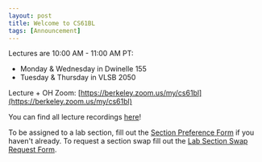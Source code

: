 ```yaml
---
layout: post
title: Welcome to CS61BL
tags: [Announcement]
---
```


Lectures are 10:00 AM - 11:00 AM PT:
 - Monday & Wednesday in Dwinelle 155
 - Tuesday & Thursday in VLSB 2050

Lecture + OH Zoom: [https://berkeley.zoom.us/my/cs61bl](https://berkeley.zoom.us/my/cs61bl)

You can find all lecture recordings [here](https://bcourses.berkeley.edu/courses/1535549/external_tools/90481)!

To be assigned to a lab section, fill out the [Section Preference Form](https://forms.gle/zAmjHAbppDWt9gas7) if you haven't already. To request a section swap fill out the [Lab Section Swap Request Form](https://docs.google.com/forms/d/e/1FAIpQLSc2Rn0kuDndHQJF8clXeSLQbiYFQaW4_i4V6NQmL4R2s7_ETA/viewform?usp=sf_link).
